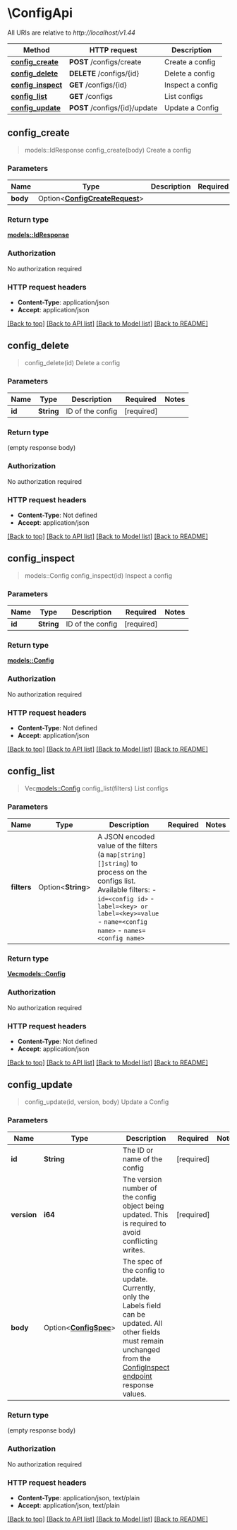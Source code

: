 # \ConfigApi

All URIs are relative to *http://localhost/v1.44*

Method | HTTP request | Description
------------- | ------------- | -------------
[**config_create**](ConfigApi.md#config_create) | **POST** /configs/create | Create a config
[**config_delete**](ConfigApi.md#config_delete) | **DELETE** /configs/{id} | Delete a config
[**config_inspect**](ConfigApi.md#config_inspect) | **GET** /configs/{id} | Inspect a config
[**config_list**](ConfigApi.md#config_list) | **GET** /configs | List configs
[**config_update**](ConfigApi.md#config_update) | **POST** /configs/{id}/update | Update a Config



## config_create

> models::IdResponse config_create(body)
Create a config

### Parameters


Name | Type | Description  | Required | Notes
------------- | ------------- | ------------- | ------------- | -------------
**body** | Option<[**ConfigCreateRequest**](ConfigCreateRequest.md)> |  |  |

### Return type

[**models::IdResponse**](IdResponse.md)

### Authorization

No authorization required

### HTTP request headers

- **Content-Type**: application/json
- **Accept**: application/json

[[Back to top]](#) [[Back to API list]](../README.md#documentation-for-api-endpoints) [[Back to Model list]](../README.md#documentation-for-models) [[Back to README]](../README.md)


## config_delete

> config_delete(id)
Delete a config

### Parameters


Name | Type | Description  | Required | Notes
------------- | ------------- | ------------- | ------------- | -------------
**id** | **String** | ID of the config | [required] |

### Return type

 (empty response body)

### Authorization

No authorization required

### HTTP request headers

- **Content-Type**: Not defined
- **Accept**: application/json

[[Back to top]](#) [[Back to API list]](../README.md#documentation-for-api-endpoints) [[Back to Model list]](../README.md#documentation-for-models) [[Back to README]](../README.md)


## config_inspect

> models::Config config_inspect(id)
Inspect a config

### Parameters


Name | Type | Description  | Required | Notes
------------- | ------------- | ------------- | ------------- | -------------
**id** | **String** | ID of the config | [required] |

### Return type

[**models::Config**](Config.md)

### Authorization

No authorization required

### HTTP request headers

- **Content-Type**: Not defined
- **Accept**: application/json

[[Back to top]](#) [[Back to API list]](../README.md#documentation-for-api-endpoints) [[Back to Model list]](../README.md#documentation-for-models) [[Back to README]](../README.md)


## config_list

> Vec<models::Config> config_list(filters)
List configs

### Parameters


Name | Type | Description  | Required | Notes
------------- | ------------- | ------------- | ------------- | -------------
**filters** | Option<**String**> | A JSON encoded value of the filters (a `map[string][]string`) to process on the configs list.  Available filters:  - `id=<config id>` - `label=<key> or label=<key>=value` - `name=<config name>` - `names=<config name>`  |  |

### Return type

[**Vec<models::Config>**](Config.md)

### Authorization

No authorization required

### HTTP request headers

- **Content-Type**: Not defined
- **Accept**: application/json

[[Back to top]](#) [[Back to API list]](../README.md#documentation-for-api-endpoints) [[Back to Model list]](../README.md#documentation-for-models) [[Back to README]](../README.md)


## config_update

> config_update(id, version, body)
Update a Config

### Parameters


Name | Type | Description  | Required | Notes
------------- | ------------- | ------------- | ------------- | -------------
**id** | **String** | The ID or name of the config | [required] |
**version** | **i64** | The version number of the config object being updated. This is required to avoid conflicting writes.  | [required] |
**body** | Option<[**ConfigSpec**](ConfigSpec.md)> | The spec of the config to update. Currently, only the Labels field can be updated. All other fields must remain unchanged from the [ConfigInspect endpoint](#operation/ConfigInspect) response values.  |  |

### Return type

 (empty response body)

### Authorization

No authorization required

### HTTP request headers

- **Content-Type**: application/json, text/plain
- **Accept**: application/json, text/plain

[[Back to top]](#) [[Back to API list]](../README.md#documentation-for-api-endpoints) [[Back to Model list]](../README.md#documentation-for-models) [[Back to README]](../README.md)

